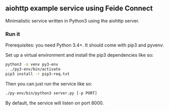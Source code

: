 ## aiohttp example service using Feide Connect

Minimalistic service written in Python3 using the aiohttp server.


### Run it

Prerequisites: you need Python 3.4+. It should come with pip3 and pyvenv.

Set up a virtual environment and install the pip3 dependencies like so:

```sh
python3 -m venv py3-env
. ./py3-env/bin/activate
pip3 install -r pip3-req.txt
```

Then you can just run the service like so:

```sh
./py-env/bin/python3 server.py [-p PORT]
```

By default, the service will listen on port 8000.
